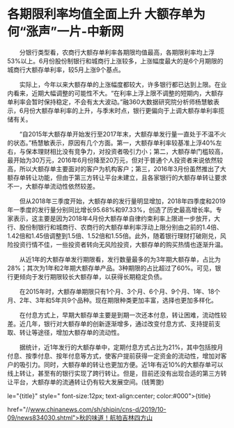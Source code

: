 # 各期限利率均值全面上升 大额存单为何“涨声”一片-中新网

　　分银行类型看，农商行大额存单利率各期限均值最高，各期限利率均上浮53%以上。6月份股份制银行和城商行上涨较多，上涨幅度最大的是6个月期限的城商行大额存单利率，较5月上涨9个基点。

　　实际上，今年以来大额存单的上涨幅度都较大，许多银行都已达到上限。在业内看来，近期大幅调整的可能性不大。“在利率上浮上限不调整的短期内，大额存单利率会暂时保持稳定，不会有太大波动。”融360大数据研究院分析师杨慧敏表示，6月份大额存单利率的上升，与季末时点，银行更偏向于上调大额存单利率揽储有关。

　　“自2015年大额存单开始发行至2017年末，大额存单发行量一直处于不温不火的状态。”杨慧敏表示，原因有几个方面。第一，大额存单利率较基准上浮40%左右，与保本理财相比没有竞争力，对投资者吸引力小；第二，大额存单门槛较高，最开始为30万元，2016年6月份降至20万元，但对于普通个人投资者来说依然较高，所以大额存单主要面对的客户为机构客户；第三，2016年3月份虽然推出了大额存单转让功能，但由于第三方转让平台未建立，且各家银行的大额存单转让要求不一，大额存单流动性依然较差。

　　但从2018年三季度开始，大额存单的发行量明显增加，2018年四季度和2019年一季度的发行量分别同比增长95.68%和97.33%，创造了历史最高增长率。专家表示，这主要是因为2018年4月份大额存单自律约束利率上限进一步放开，大行、股份制银行和城商行、农商行的大额存单利率浮动上限分别由之前的1.4倍、1.42倍和1.45倍调整到1.5倍、1.52倍和1.55倍。此外，随着银行理财打破刚兑，风险投资行情不佳，一些投资者转向无风险投资，大额存单的购买热情也逐渐升温。

　　从近1年的大额存单发行期限看，发行数量最多的为3年期大额存单，占比为28%；其次为1年和2年期大额存单产品。3种期限的占比超过了60%。可见，银行更倾向于发行期限较长大额存单，以获得长期稳定负债。

　　在2015年时，大额存单期限只有1个月、3个月、6个月、9个月、1年、18个月、2年、3年和5年共9个品种。现在期限种类更加丰富，选择也更加多样化。

　　在付息方式上，早期大额存单主要是到期一次还本付息，转让困难，流动性较差。近几年，银行对大额存单的创新逐渐增多，通过改变付息方式、支持提前支取、转让等途径，增加大额存单的流动性。

　　据统计，近1年发行的大额存单中，定期付息方式占比为21%，其中包括按月付息、按季付息、按年付息等方式，使客户提前获得一定资金的流动性，增加对客户的吸引力。同时，大额存单的转让也更加方便。近1年有近10%的大额存单可以线上转让，甚至有的银行实现了跨行转让。但是，目前还没有出现合适的第三方转让平台，大额存单的流通转让仍有较大发展空间。(钱箐旎)

le="{title}" style=" font-size:12px; text-align:center; color:#000">{title}

href="//www.chinanews.com/sh/shipin/cns-d/2019/10-09/news834030.shtml">秋的味道！航拍吉林四方山
